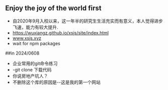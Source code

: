 ## Enjoy the joy of the world first
+ 自2020年9月入校以来，这一年半的研究生生活充实而有意义，本人觉得进步飞速，能力有较大提升.
+ https://wuxiangz.github.io/xsjs/site/index.html
+ www.xsjs.xyz
+ wait for npm packages

##in 2024/0608 
+ 企业常用的git命令练习
+ -git clone 下载代码
+ 你说房地产坑人？
+ 不删除这个库的原因是--这是我的第一个网站
